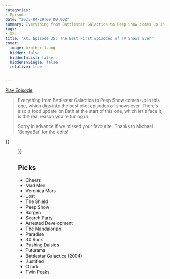 ```yaml
---
categories:
- Episode
date: "2025-04-29T09:00:00Z"
summary: Everything from Battlestar Galactica to Peep Show comes up in this one, which digs into the best pilot episodes of shows ever.
tags:
- XXL
title: 'XXL Episode 35: The Best First Episodes of TV Shows Ever'
cover: 
  image: brother-1.png
  hidden: false
  hiddenInList: false
  hiddenInSingle: false
  relative: true


---
```


[Play Episode](https://www.patreon.com/posts/xxl-episode-35-127673934)
> Everything from Battlestar Galactica to Peep Show comes up in this one, which digs into the best pilot episodes of shows ever. There's also a food update on Bath at the start of this one, which let's face it, is the real reason you're tuning in.
>
> Sorry in advance if we missed your favourite. Thanks to Michael 'BanyaBat' for the edits!

{{<figure 
    src="brother-2.png" 
    alt="Brother">}}

## Picks
- Cheers
- Mad Men
- Veronica Mars
- Lost
- The Shield
- Peep Show
- Borgen
- Search Party
- Arrested Development
- The Mandalorian
- Paradise
- 30 Rock
- Pushing Daisies
- Futurama
- Battlestar Galactica (2004)
- Justified
- Ozark
- Twin Peaks